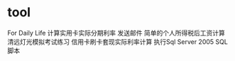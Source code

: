 # tool
For Daily Life
计算实用卡实际分期利率
发送邮件
简单的个人所得税后工资计算
清远灯光模拟考试练习
信用卡刷卡套现实际利率计算
执行Sql Server 2005 SQL脚本
